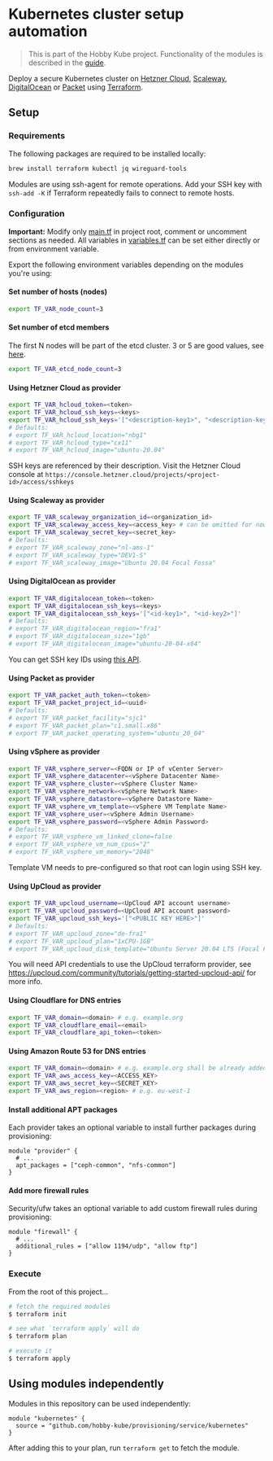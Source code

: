 # Kubernetes cluster setup automation

> This is part of the Hobby Kube project. Functionality of the modules is described in the [guide](https://github.com/hobby-kube/guide).

Deploy a secure Kubernetes cluster on [Hetzner Cloud](https://www.hetzner.com/cloud), [Scaleway](https://www.scaleway.com/), [DigitalOcean](https://www.digitalocean.com/) or [Packet](https://www.packet.com/) using [Terraform](https://www.terraform.io/).

## Setup

### Requirements

The following packages are required to be installed locally:

```sh
brew install terraform kubectl jq wireguard-tools
```

Modules are using ssh-agent for remote operations. Add your SSH key with `ssh-add -K` if Terraform repeatedly fails to connect to remote hosts.

### Configuration

**Important:** Modify only [main.tf](main.tf) in project root, comment or uncomment sections as needed. All variables in [variables.tf](variables.tf) can be set
either directly or from environment variable.

Export the following environment variables depending on the modules you're using:

#### Set number of hosts (nodes)

```sh
export TF_VAR_node_count=3
```

#### Set number of etcd members

The first N nodes will be part of the etcd cluster.
3 or 5 are good values, see [here](https://coreos.com/etcd/docs/latest/faq.html#system-requirements).

```sh
export TF_VAR_etcd_node_count=3
```

#### Using Hetzner Cloud as provider

```sh
export TF_VAR_hcloud_token=<token>
export TF_VAR_hcloud_ssh_keys=<keys>
export TF_VAR_hcloud_ssh_keys='["<description-key1>", "<description-key2>"]'
# Defaults:
# export TF_VAR_hcloud_location="nbg1"
# export TF_VAR_hcloud_type="cx11"
# export TF_VAR_hcloud_image="ubuntu-20.04"
```

SSH keys are referenced by their description. Visit the Hetzner Cloud console at
`https://console.hetzner.cloud/projects/<project-id>/access/sshkeys`

#### Using Scaleway as provider

```sh
export TF_VAR_scaleway_organization_id=<organization_id>
export TF_VAR_scaleway_access_key=<access_key> # can be omitted for now
export TF_VAR_scaleway_secret_key=<secret_key>
# Defaults:
# export TF_VAR_scaleway_zone="nl-ams-1"
# export TF_VAR_scaleway_type="DEV1-S"
# export TF_VAR_scaleway_image="Ubuntu 20.04 Focal Fossa"

```

#### Using DigitalOcean as provider

```sh
export TF_VAR_digitalocean_token=<token>
export TF_VAR_digitalocean_ssh_keys=<keys>
export TF_VAR_digitalocean_ssh_keys='["<id-key1>", "<id-key2>"]'
# Defaults:
# export TF_VAR_digitalocean_region="fra1"
# export TF_VAR_digitalocean_size="1gb"
# export TF_VAR_digitalocean_image="ubuntu-20-04-x64"
```

You can get SSH key IDs using [this API](https://developers.digitalocean.com/documentation/v2/#list-all-keys).

#### Using Packet as provider

```sh
export TF_VAR_packet_auth_token=<token>
export TF_VAR_packet_project_id=<uuid>
# Defaults:
# export TF_VAR_packet_facility="sjc1"
# export TF_VAR_packet_plan="c1.small.x86"
# export TF_VAR_packet_operating_system="ubuntu_20_04"
```

#### Using vSphere as provider

```sh
export TF_VAR_vsphere_server=<FQDN or IP of vCenter Server>
export TF_VAR_vsphere_datacenter=<vSphere Datacenter Name>
export TF_VAR_vsphere_cluster=<vSphere Cluster Name>
export TF_VAR_vsphere_network=<vSphere Network Name>
export TF_VAR_vsphere_datastore=<vSphere Datastore Name>
export TF_VAR_vsphere_vm_template=<vSphere VM Template Name>
export TF_VAR_vsphere_user=<vSphere Admin Username>
export TF_VAR_vsphere_password=<vSphere Admin Password>
# Defaults:
# export TF_VAR_vsphere_vm_linked_clone=false
# export TF_VAR_vsphere_vm_num_cpus="2"
# export TF_VAR_vsphere_vm_memory="2048"
```

Template VM needs to pre-configured so that root can login using SSH key.

#### Using UpCloud as provider

```sh
export TF_VAR_upcloud_username=<UpCloud API account username>
export TF_VAR_upcloud_password=<UpCloud API account password>
export TF_VAR_upcloud_ssh_keys='["<PUBLIC KEY HERE>"]'
# Defaults:
# export TF_VAR_upcloud_zone="de-fra1"
# export TF_VAR_upcloud_plan="1xCPU-1GB"
# export TF_VAR_upcloud_disk_template="Ubuntu Server 20.04 LTS (Focal Fossa)"
```

You will need API credentials to use the UpCloud terraform provider, see https://upcloud.com/community/tutorials/getting-started-upcloud-api/ for more info.

#### Using Cloudflare for DNS entries

```sh
export TF_VAR_domain=<domain> # e.g. example.org
export TF_VAR_cloudflare_email=<email>
export TF_VAR_cloudflare_api_token=<token>
```

#### Using Amazon Route 53 for DNS entries

```sh
export TF_VAR_domain=<domain> # e.g. example.org shall be already added to hosted zones.
export TF_VAR_aws_access_key=<ACCESS_KEY>
export TF_VAR_aws_secret_key=<SECRET_KEY>
export TF_VAR_aws_region=<region> # e.g. eu-west-1
```

#### Install additional APT packages

Each provider takes an optional variable to install further packages during provisioning:

```
module "provider" {
  # ...
  apt_packages = ["ceph-common", "nfs-common"]
}
```

#### Add more firewall rules

Security/ufw takes an optional variable to add custom firewall rules during provisioning:

```
module "firewall" {
  # ...
  additional_rules = ["allow 1194/udp", "allow ftp"]
}
```

### Execute

From the root of this project...

```sh
# fetch the required modules
$ terraform init

# see what `terraform apply` will do
$ terraform plan

# execute it
$ terraform apply
```

## Using modules independently

Modules in this repository can be used independently:

```hcl
module "kubernetes" {
  source = "github.com/hobby-kube/provisioning/service/kubernetes"
}
```

After adding this to your plan, run `terraform get` to fetch the module.

